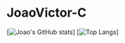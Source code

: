 # JoaoVictor-C
 
[![Joao's GitHub stats](https://github-readme-stats.vercel.app/api?username=JoaoVictor-C&count_private=true&show_icons=true&show_icons=true&theme=dracula)]
[![Top Langs](https://github-readme-stats.vercel.app/api/top-langs/?username=JoaoVictor-C)]
